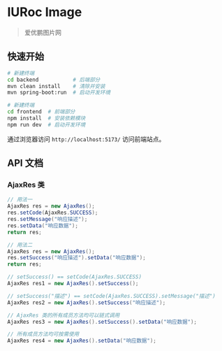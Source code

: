 # IURoc Image

> 爱优鹏图片网

## 快速开始

```bash
# 新建终端
cd backend           # 后端部分
mvn clean install    # 清除并安装
mvn spring-boot:run  # 启动开发环境
```

```bash
# 新建终端
cd frontend  # 前端部分
npm install  # 安装依赖模块
npm run dev  # 启动开发环境
```

通过浏览器访问 `http://localhost:5173/` 访问前端站点。

## API 文档

### AjaxRes 类

```java
// 用法一
AjaxRes res = new AjaxRes();
res.setCode(AjaxRes.SUCCESS);
res.setMessage("响应描述");
res.setData("响应数据");
return res;
```

```java
// 用法二
AjaxRes res = new AjaxRes();
res.setSuccess("响应描述").setData("响应数据");
return res;
```

```java
// setSuccess() == setCode(AjaxRes.SUCCESS)
AjaxRes res1 = new AjaxRes().setSuccess();

// setSuccess("描述") == setCode(AjaxRes.SUCCESS).setMessage("描述")
AjaxRes res2 = new AjaxRes().setSuccess("响应描述");

// AjaxRes 类的所有成员方法均可以链式调用
AjaxRes res3 = new AjaxRes().setSuccess().setData("响应数据");

// 所有成员方法均可按需使用
AjaxRes res4 = new AjaxRes().setData("响应数据");
```